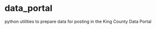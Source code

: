 data_portal
===========

python utilities to prepare data for posting in the King County Data Portal
